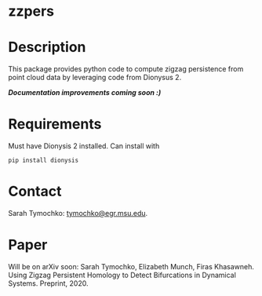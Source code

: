 # zzpers


Description
===========

This package provides python code to compute zigzag persistence from point cloud data by leveraging code from Dionysus 2.

***Documentation improvements coming soon :)***

Requirements
============

Must have Dionysis 2 installed. Can install with

```pip install dionysis```

Contact
=============
Sarah Tymochko: [tymochko@egr.msu.edu](mailto:tymochko@egr.msu.edu).


Paper
=============

Will be on arXiv soon: 
Sarah Tymochko, Elizabeth Munch, Firas Khasawneh. Using Zigzag Persistent Homology to Detect Bifurcations in Dynamical Systems. Preprint, 2020.
